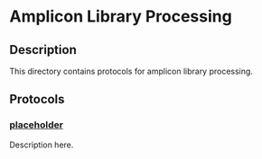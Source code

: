 
# Amplicon Library Processing

## Description
This directory contains protocols for amplicon library processing.

## Protocols

### [placeholder](./placeholder.md)
Description here.
